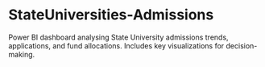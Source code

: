 # StateUniversities-Admissions
Power BI dashboard analysing State University admissions trends, applications, and fund allocations. Includes key visualizations for decision-making.
